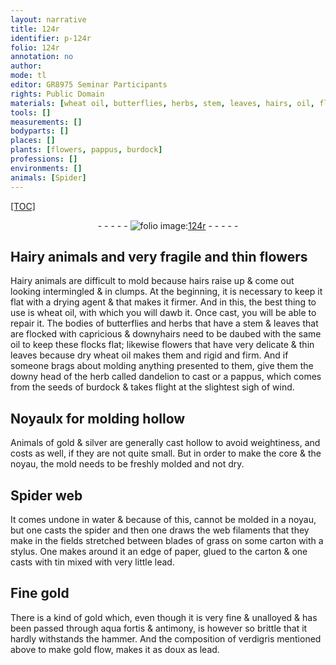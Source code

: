 ```yaml
---
layout: narrative
title: 124r
identifier: p-124r
folio: 124r
annotation: no
author:
mode: tl
editor: GR8975 Seminar Participants
rights: Public Domain
materials: [wheat oil, butterflies, herbs, stem, leaves, hairs, oil, flowers, dandelion, gold, silver, water, spider, filaments, grass, carton, paper, tin, lead, aqua fortis, antimony, verdigris]
tools: []
measurements: []
bodyparts: []
places: []
plants: [flowers, pappus, burdock]
professions: []
environments: []
animals: [Spider]
---
```


<p><a href="{{ site.baseurl }}/diplomatic/">[TOC]</a></p><div class="folio" align="center">- - - - - <a href="http://gallica.bnf.fr/ark:/12148/btv1b10500001g/f253.item.r=" target="_blank"><img src="https://cu-mkp.github.io/2017-workshop-edition/assets/photo-icon.png" alt="folio image: " style="display:inline-block; margin-bottom:-3px;"/>124r</a> - - - - - </div>  
  

## Hairy animals and very fragile and thin <span class="pa">flowers</span>

 
Hairy animals are difficult to mold because hairs raise up & come out looking intermingled & in clumps. At the beginning, it is necessary to keep it flat with a drying agent & that makes it firmer. And in this, the best thing to use is <span class="m">wheat oil</span>, with which you will dawb it. Once cast, you will be able to repair it. The bodies of <span class="m">butterflies</span> and <span class="m">herbs</span> that have a <span class="m">stem</span> & <span class="m">leaves</span> that are flocked with capricious & downy<span class="m">hairs</span> need to be daubed with the same <span class="m">oil</span> to keep these flocks flat; likewise <span class="m">flowers</span> that have very delicate & thin <span class="m">leaves</span> because dry <span class="m">wheat oil</span> makes them and rigid and firm. And if someone brags about molding anything presented to them, give them the downy head of the herb called <span class="m">dandelion</span> to cast or a <span class="pa">pappus</span>, which comes from the seeds of <span class="pa">burdock</span> & takes flight at the slightest sigh of wind.
 
 
  

## Noyaulx for molding hollow

 
Animals of <span class="m">gold</span> & <span class="m">silver</span> are generally cast hollow to avoid weightiness, and costs as well, if they are not quite small. But in order to make the core & the noyau, the mold needs to be freshly molded and not dry.
 
 
  

## <span class="al">Spider</span> web

 
It comes undone in <span class="m">water</span> & because of this, cannot be molded in a noyau, but one casts the <span class="m">spider</span> and then one draws the web <span class="m">filaments</span> that they make in the fields stretched between blades of <span class="m">grass</span> on some <span class="m">carton</span> with a stylus. One makes around it an edge of <span class="m">paper</span>, glued to the <span class="m">carton</span> & one casts with <span class="m">tin</span> mixed with very little <span class="m">lead</span>.
 
 
  

## Fine <span class="m">gold</span> 

 
There is a kind of <span class="m">gold</span> which, even though it is very fine & unalloyed & has been passed through <span class="m">aqua fortis</span> & <span class="m">antimony</span>, is however so brittle that it hardly withstands the hammer. And the composition of <span class="m">verdigris</span> mentioned above to make <span class="m">gold</span> flow, makes it as doux as <span class="m">lead</span>.

